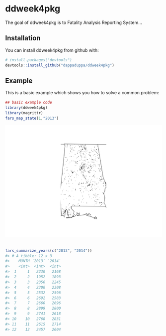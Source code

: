 <!-- README.md is generated from README.Rmd. Please edit that file -->
ddweek4pkg
==========

The goal of ddweek4pkg is to Fatality Analysis Reporting System...

Installation
------------

You can install ddweek4pkg from github with:

``` r
# install.packages("devtools")
devtools::install_github("dappaduppa/ddweek4pkg")
```

Example
-------

This is a basic example which shows you how to solve a common problem:

``` r
## basic example code
library(ddweek4pkg)
library(magrittr)
fars_map_state(1,"2013")
```

![](README-example-1.png)

``` r

fars_summarize_years(c("2013", "2014"))
#> # A tibble: 12 x 3
#>    MONTH `2013` `2014`
#>    <int>  <int>  <int>
#>  1     1   2230   2168
#>  2     2   1952   1893
#>  3     3   2356   2245
#>  4     4   2300   2308
#>  5     5   2532   2596
#>  6     6   2692   2583
#>  7     7   2660   2696
#>  8     8   2899   2800
#>  9     9   2741   2618
#> 10    10   2768   2831
#> 11    11   2615   2714
#> 12    12   2457   2604
```
